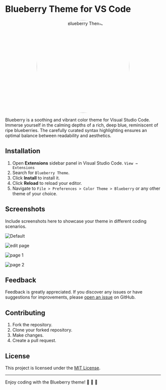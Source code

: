 # Blueberry Theme for VS Code

<div align="center">
  <img src="https://i.postimg.cc/d0rGPQfz/logo.jpg" alt="Blueberry Theme" width="300" style="border-radius: 50%;"></div>

<div> </div>

Blueberry is a soothing and vibrant color theme for Visual Studio Code. Immerse yourself in the calming depths of a rich, deep blue, reminiscent of ripe blueberries. The carefully curated syntax highlighting ensures an optimal balance between readability and aesthetics.

## Installation

1. Open **Extensions** sidebar panel in Visual Studio Code. `View → Extensions`
2. Search for `Blueberry Theme`.
3. Click **Install** to install it.
4. Click **Reload** to reload your editor.
5. Navigate to `File > Preferences > Color Theme > Blueberry` or any other theme of your choice.

## Screenshots

Include screenshots here to showcase your theme in different coding scenarios.

![Default](https://i.postimg.cc/mZ8CG5d2/1.png "Hoem")

<div> </div>

![edit page](https://i.postimg.cc/C5L8qGKg/3.png "Editore")

<div> </div>

![page 1](https://i.postimg.cc/wMfmc1ts/2.png "page 1")

<div> </div>

![page 2](https://i.postimg.cc/4NY7RN7B/4.png "page 2")

<div> </div>

## Feedback

Feedback is greatly appreciated. If you discover any issues or have suggestions for improvements, please [open an issue](https://github.com/henilcodes/blueberry/issues) on GitHub.

## Contributing

1. Fork the repository.
2. Clone your forked repository.
3. Make changes.
4. Create a pull request.

## License

This project is licensed under the [MIT License](LICENSE.md).

---

Enjoy coding with the Blueberry theme! 🍇 🍇 🍇
